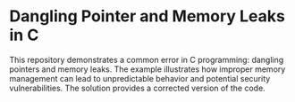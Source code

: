 # Dangling Pointer and Memory Leaks in C

This repository demonstrates a common error in C programming: dangling pointers and memory leaks.  The example illustrates how improper memory management can lead to unpredictable behavior and potential security vulnerabilities. The solution provides a corrected version of the code.
